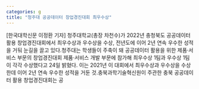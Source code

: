 ```yaml
---
categories: g
title: "청주대 공공데이터 창업경진대회 최우수상"
---
```

[한국대학신문 이정환 기자] 청주대학교(총장 차천수)가 2022년 충청북도 공공데이터 활용 창업경진대회에서 최우수상과 우수상을 수상, 전년도에 이어 2년 연속 우수한 성적을 거둬 눈길을 끌고 있다.청주대는 학생들이 주축이 돼 공공데이터 활용을 위한 제품·서비스 부문의 창업경진대회 제품·서비스 개발 부문에 참가해 최우수상 1팀과 우수상 1팀이 각각 수상했다고 24일 밝혔다. 이는 2021년 이 대회에서 최우수상과 우수상을 수상한데 이어 2년 연속 우수한 성적을 거둔 것.충북과학기술혁신원이 주관한 충북 공공데이터 활용 창업경진대회는 공
